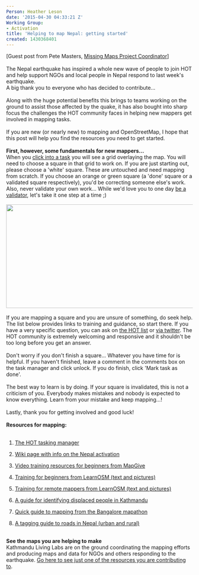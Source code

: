 ```yaml
---
Person: Heather Leson
date: '2015-04-30 04:33:21 Z'
Working Group:
- Activation
title: 'Helping to map Nepal: getting started'
created: 1430368401
---
```

<div class="ace-line gutter-author-p-222507 emptyGutter" data-author-link="/ep/profile/EnFLnS1VcyT" data-author-name="Pete M" data-author-initials="PM"><span>[Guest post from Pete Masters, <a href="http://www.missingmaps.org/" target="_blank">Missing Maps Project Coordinator</a>]</span></div><div class="ace-line gutter-author-p-222507 emptyGutter" data-author-link="/ep/profile/EnFLnS1VcyT" data-author-name="Pete M" data-author-initials="PM">&nbsp;</div><div class="ace-line gutter-author-p-222507 emptyGutter" data-author-link="/ep/profile/EnFLnS1VcyT" data-author-name="Pete M" data-author-initials="PM">Th<span class="author-p-222507">e Nepal earthquake has inspired a whole new wave of people to join HOT and help support NGOs and local people in Nepal respond to last week's earthquake.</span></div><div id="magicdomid6" class="ace-line gutter-author-p-222507 emptyGutter" data-author-link="/ep/profile/EnFLnS1VcyT" data-author-name="Pete M" data-author-initials="PM"><span class="author-p-222507">A big thank you to everyone who has decided to contribute...</span></div><div id="magicdomid7" class="ace-line longKeep gutter-noauthor">&nbsp;</div><div id="magicdomid8" class="ace-line gutter-author-p-222507 emptyGutter" data-author-link="/ep/profile/EnFLnS1VcyT" data-author-name="Pete M" data-author-initials="PM"><span class="author-p-222507">Along with the huge potential benefits this brings to teams working on the ground to assist those affected by the quake, it has also bought into sharp focus the challenges the HOT community faces in helping new mappers get involved in mapping tasks.</span></div><div id="magicdomid9" class="ace-line longKeep gutter-noauthor">&nbsp;</div><div class="ace-line gutter-author-p-222507 emptyGutter" data-author-link="/ep/profile/EnFLnS1VcyT" data-author-name="Pete M" data-author-initials="PM"><span class="author-p-222507">If you are new (or nearly new) to mapping and OpenStreetMap, I hope that this post will help you find the resources you need to get started.</span><div id="magicdomid11" class="ace-line longKeep gutter-noauthor">&nbsp;</div><div id="magicdomid12" class="ace-line gutter-author-p-222507 emptyGutter toc-entry" data-author-link="/ep/profile/EnFLnS1VcyT" data-author-name="Pete M" data-author-initials="PM"><span class="author-p-222507 b"><strong>First, however, some fundamentals for new mappers...</strong></span></div><div class="ace-line gutter-author-p-222507 emptyGutter toc-entry" data-author-link="/ep/profile/EnFLnS1VcyT" data-author-name="Pete M" data-author-initials="PM"><div id="magicdomid14" class="ace-line gutter-author-p-222507 emptyGutter" data-author-link="/ep/profile/EnFLnS1VcyT" data-author-name="Pete M" data-author-initials="PM"><span class="author-p-222507">When you </span><span class="author-p-222507 attrlink url"><a class="attrlink" href="http://tasks.hotosm.org/">click into a task</a></span><span class="author-p-222507"> you will see a grid overlaying the map. You will need to choose a square in that grid to work on. If you are just starting out, please choose a 'white' square. These are untouched and need mapping from scratch. If you choose an orange or green square (a 'done' square or a validated square respectively), you'd be correcting someone else's work. Also, never validate your own work... While we'd love you to one day </span><span class="author-p-222507 attrlink url"><a class="attrlink" href="http://wiki.openstreetmap.org/wiki/OSM_Tasking_Manager/Validating_data">be a validator</a></span><span class="author-p-222507">, let's take it one step at a time ;)</span></div><div class="ace-line gutter-author-p-222507 emptyGutter" data-author-link="/ep/profile/EnFLnS1VcyT" data-author-name="Pete M" data-author-initials="PM">&nbsp;</div><div class="ace-line gutter-author-p-222507 emptyGutter" data-author-link="/ep/profile/EnFLnS1VcyT" data-author-name="Pete M" data-author-initials="PM"><span class="author-p-222507"><img class="image-large" src="/sites/default/files/styles/large/public/tm%20squares%20blog_1.png?itok=QLgoUl0c" alt="" width="510" height="279"></span></div><div id="magicdomid15" class="ace-line longKeep gutter-noauthor">&nbsp;</div><div id="magicdomid16" class="ace-line gutter-author-p-222507 emptyGutter" data-author-link="/ep/profile/EnFLnS1VcyT" data-author-name="Pete M" data-author-initials="PM"><span class="author-p-222507">If you are mapping a square and you are unsure of something, do seek help. The list below provides links to training and guidance, so start there. If you have a very specific question, you can ask on </span><span class="author-p-222507 attrlink url"><a class="attrlink" href="https://lists.openstreetmap.org/listinfo/hot">the HOT list</a></span><span class="author-p-222507"> or </span><span class="author-p-222507 attrlink url"><a class="attrlink" href="https://twitter.com/hotosm">via twitter</a></span><span class="author-p-222507">. The HOT community is extremely welcoming and responsive and it shouldn't be too long before you get an answer.</span></div><div id="magicdomid17" class="ace-line longKeep gutter-noauthor">&nbsp;</div><div id="magicdomid18" class="ace-line gutter-author-p-222507 emptyGutter" data-author-link="/ep/profile/EnFLnS1VcyT" data-author-name="Pete M" data-author-initials="PM"><span class="author-p-222507">Don't worry if you don't finish a square... Whatever you have time for is helpful. If you haven't finished, leave a comment in the comments box on the task manager and click unlock. If you do finish, click 'Mark task as done'.</span></div><div class="ace-line gutter-author-p-222507 emptyGutter" data-author-link="/ep/profile/EnFLnS1VcyT" data-author-name="Pete M" data-author-initials="PM">&nbsp;</div><div class="ace-line gutter-author-p-222507 emptyGutter" data-author-link="/ep/profile/EnFLnS1VcyT" data-author-name="Pete M" data-author-initials="PM"><div id="magicdomid20" class="ace-line gutter-author-p-222507 emptyGutter" data-author-link="/ep/profile/EnFLnS1VcyT" data-author-name="Pete M" data-author-initials="PM"><span class="author-p-222507">The best way to learn is by doing. If your square is invalidated, this is not a criticism of you. Everybody makes mistakes and nobody is expected to know everything. Learn from your mistake and keep mapping...!</span></div><div id="magicdomid21" class="ace-line longKeep gutter-noauthor">&nbsp;</div><div id="magicdomid22" class="ace-line gutter-author-p-222507 emptyGutter" data-author-link="/ep/profile/EnFLnS1VcyT" data-author-name="Pete M" data-author-initials="PM"><span class="author-p-222507">Lastly, thank you for getting involved and good luck!</span></div><div id="magicdomid23" class="ace-line longKeep gutter-noauthor">&nbsp;</div><div id="magicdomid24" class="ace-line gutter-author-p-222507 emptyGutter toc-entry" data-author-link="/ep/profile/EnFLnS1VcyT" data-author-name="Pete M" data-author-initials="PM"><span class="author-p-222507 b"><strong>Resources for mapping:</strong></span></div><div id="magicdomid25" class="ace-line longKeep gutter-noauthor">&nbsp;</div><div id="magicdomid26" class="ace-line gutter-author-p-222507 line-list-type-number emptyGutter" data-author-link="/ep/profile/EnFLnS1VcyT" data-author-name="Pete M" data-author-initials="PM"><ol class="listtype-number listindent1 list-number1" start="1"><li><span class="author-p-222507 attrlink url"><a class="attrlink" href="http://tasks.hotosm.org/">The HOT tasking manager</a></span></li></ol></div><div id="magicdomid27" class="ace-line gutter-author-p-222507 line-list-type-number emptyGutter" data-author-link="/ep/profile/EnFLnS1VcyT" data-author-name="Pete M" data-author-initials="PM"><ol class="listtype-number listindent1 list-number1" start="2"><li><span class="author-p-222507 attrlink url"><a class="attrlink" href="http://wiki.openstreetmap.org/wiki/2015_Nepal_earthquake">Wiki page with info on the Nepal activation</a></span></li></ol></div><div id="magicdomid28" class="ace-line gutter-author-p-222507 line-list-type-number emptyGutter" data-author-link="/ep/profile/EnFLnS1VcyT" data-author-name="Pete M" data-author-initials="PM"><ol class="listtype-number listindent1 list-number1" start="3"><li><span class="author-p-222507 attrlink url"><a class="attrlink" href="http://mapgive.state.gov/">Video training resources for beginners from MapGive</a></span></li></ol></div><div id="magicdomid29" class="ace-line gutter-author-p-222507 line-list-type-number emptyGutter" data-author-link="/ep/profile/EnFLnS1VcyT" data-author-name="Pete M" data-author-initials="PM"><ol class="listtype-number listindent1 list-number1" start="4"><li><span class="author-p-222507 attrlink url"><a class="attrlink" href="http://learnosm.org/en/beginner/">Training for beginners from LearnOSM (text and pictures)</a></span></li></ol></div><div id="magicdomid30" class="ace-line gutter-author-p-222507 line-list-type-number emptyGutter" data-author-link="/ep/profile/EnFLnS1VcyT" data-author-name="Pete M" data-author-initials="PM"><ol class="listtype-number listindent1 list-number1" start="5"><li><span class="author-p-222507 attrlink url"><a class="attrlink" href="http://learnosm.org/en/coordination/remote/">Training for remote mappers from LearnOSM (text and picture</a></span><span class="author-p-270074 attrlink url"><a class="attrlink" href="http://learnosm.org/en/coordination/remote/">s)</a></span></li></ol></div><div id="magicdomid31" class="ace-line gutter-author-p-222507 line-list-type-number emptyGutter" data-author-link="/ep/profile/EnFLnS1VcyT" data-author-name="Pete M" data-author-initials="PM"><ol class="listtype-number listindent1 list-number1" start="6"><li><span class="author-p-222507 attrlink url"><a class="attrlink" href="http://hotosm.github.io/tracing-guides/guide/Nepal.html#IDP%20Collection%20Guidance">A guide for identifying displaced people in Kathmandu</a></span></li></ol></div><div id="magicdomid32" class="ace-line gutter-author-p-222507 line-list-type-number emptyGutter" data-author-link="/ep/profile/EnFLnS1VcyT" data-author-name="Pete M" data-author-initials="PM"><ol class="listtype-number listindent1 list-number1" start="7"><li><span class="author-p-222507 attrlink url"><a class="attrlink" href="https://datameet.hackpad.com/Nepal-Earthquake-Mapping-YDjLauUK0Ek">Quick guide to mapping from the Bangalore mapathon</a></span></li></ol></div><div id="magicdomid33" class="ace-line gutter-author-p-222507 line-list-type-number emptyGutter" data-author-link="/ep/profile/EnFLnS1VcyT" data-author-name="Pete M" data-author-initials="PM"><ol class="listtype-number listindent1 list-number1" start="8"><li><span class="author-p-222507 attrlink url"><a class="attrlink" href="https://wiki.openstreetmap.org/wiki/Nepal/Roads">A tagging guide to roads in Nepal (urban and rural)</a></span></li></ol><div class="ace-line gutter-author-p-222507 emptyGutter toc-entry" data-author-link="/ep/profile/EnFLnS1VcyT" data-author-name="Pete M" data-author-initials="PM">&nbsp;</div><div id="magicdomid35" class="ace-line gutter-author-p-222507 emptyGutter toc-entry" data-author-link="/ep/profile/EnFLnS1VcyT" data-author-name="Pete M" data-author-initials="PM"><span class="author-p-222507 b"><strong>See the maps you are helping to make</strong></span></div><div id="magicdomid36" class="ace-line gutter-author-p-222507 emptyGutter" data-author-link="/ep/profile/EnFLnS1VcyT" data-author-name="Pete M" data-author-initials="PM"><span class="author-p-222507">Kathmandu Living Labs are on the ground coordinating the mapping efforts and producing maps and data for NGOs and others responding to the earthquake. </span><span class="author-p-222507 attrlink url"><a class="attrlink" href="http://kathmandulivinglabs.github.io/quake-maps/">Go here to see just one of the resources you are contributing to</a></span><span class="author-p-222507">.</span></div><div id="magicdomid37" class="ace-line longKeep gutter-noauthor">&nbsp;</div></div></div><div class="ace-line gutter-author-p-222507 emptyGutter" data-author-link="/ep/profile/EnFLnS1VcyT" data-author-name="Pete M" data-author-initials="PM">&nbsp;</div></div></div>
